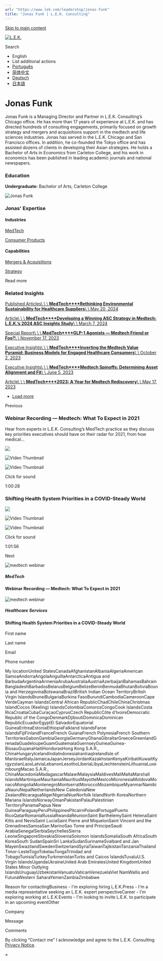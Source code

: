 ```yaml
---
url: "https://www.lek.com/leadership/jonas-funk"
title: "Jonas Funk | L.E.K. Consulting"
---
```


[Skip to main content](https://www.lek.com/leadership/jonas-funk#main-content)

[![L.E.K.](https://www.lek.com/themes/lek/images/new-logo.svg)](https://www.lek.com/ "L.E.K.")

Search

- English
- List additional actions
- [Português](https://www.lek.com/pt-br/lek-brazil)
- [简体中文](https://www.lek.com/zh-hant/lek-china)
- [Deutsch](https://www.lek.com/de/lek-germany)
- [日本語](https://www.lek.com/ja/lek-japan)

# Jonas Funk

Jonas Funk is a Managing Director and Partner in L.E.K. Consulting’s Chicago office. He has more than 17 years of experience at L.E.K. and has directed hundreds of consulting engagements, primarily focused on growth strategy and mergers and acquisitions support in the medtech and life sciences industries. Jonas has served in the L.E.K. Chicago and San Francisco offices. In addition, he co-founded the Tokyo office and has assisted dozens of clients in developing their Asian strategies. He holds a Bachelor of Arts in Economics from Carleton College, and his work in economics has been published in leading academic journals and national newspapers.

### Education

**Undergraduate:** Bachelor of Arts, Carleton College

![Jonas Funk](https://www.lek.com/sites/default/files/profile-images/jonas-funk-web.jpg)

### Jonas' Expertise

#### Industries

[MedTech](https://www.lek.com/industries/medtech)

[Consumer Products](https://www.lek.com/industries/consumer-products)

#### Capabilities

[Mergers & Acquisitions](https://www.lek.com/capabilities/mergers-acquisitions)

[Strategy](https://www.lek.com/capabilities/strategy)

Read more

### Related Insights

[Published Articles\\
\\
\\
**MedTech****Rethinking Environmental Sustainability for Healthcare Suppliers**\\
\\
May 20, 2024](https://www.lek.com/insights/hea/us/by/rethinking-environmental-sustainability-healthcare-suppliers)

[Article\\
\\
\\
**MedTech****Developing a Winning ASC Strategy in Medtech: L.E.K.’s 2024 ASC Insights Study**\\
\\
March 7, 2024](https://www.lek.com/insights/hea/us/ar/developing-winning-asc-strategy-medtech-leks-2024-asc-insights-study)

[Special Report\\
\\
\\
**MedTech****GLP-1 Agonists — Medtech Friend or Foe?**\\
\\
November 17, 2023](https://www.lek.com/insights/hea/us/sr/glp-1-agonists-medtech-friend-or-foe)

[Executive Insights\\
\\
\\
**MedTech****Inverting the Medtech Value Pyramid: Business Models for Engaged Healthcare Consumers**\\
\\
October 2, 2023](https://www.lek.com/insights/hea/us/ei/inverting-medtech-value-pyramid-business-models-engaged-healthcare-consumers)

[Executive Insights\\
\\
\\
**MedTech****Medtech Spinoffs: Determining Asset Alignment and Fit**\\
\\
June 5, 2023](https://www.lek.com/insights/hea/global/ei/medtech-spinoffs-determining-asset-alignment-and-fit)

[Article\\
\\
\\
**MedTech****2023: A Year for Medtech Rediscovery**\\
\\
May 17, 2023](https://www.lek.com/insights/hea/us/ar/2023-year-medtech-rediscovery)

- [Load more](https://www.lek.com/leadership/jonas-funk?page=1 "Load more items")

Previous

### Webinar Recording — Medtech: What To Expect in 2021

Hear from experts in L.E.K. Consulting’s MedTech practice as they discuss key priorities executives should have on their radar for 2021, from how medical…


![](https://fast.wistia.com/embed/medias/863ndkc2f7/swatch)

![Video Thumbnail](https://fast.wistia.com/embed/medias/863ndkc2f7/swatch)

![Video Thumbnail](https://embed-ssl.wistia.com/deliveries/f47f52163cf3a01a5b006eca29a07780.webp?image_crop_resized=1920x1080)

Click for sound

1:00:28

### Shifting Health System Priorities in a COVID-Steady World

![](https://fast.wistia.com/embed/medias/8964ch7dxd/swatch)

![Video Thumbnail](https://fast.wistia.com/embed/medias/8964ch7dxd/swatch)

![Video Thumbnail](https://embed-ssl.wistia.com/deliveries/bd823c508dedee88d9651fa332e291ad.webp?image_crop_resized=1920x1080)

Click for sound

1:01:56

Next

![medtech webinar](https://www.lek.com/sites/default/files/teaser-images/2021-MT-Webinar_teaser_0.png)

##### MedTech

#### Webinar Recording — Medtech: What To Expect in 2021

![medtech webinar](https://www.lek.com/sites/default/files/teaser-images/medtech-webinar_teaser.jpg)

##### Healthcare Services

#### Shifting Health System Priorities in a COVID-Steady World

First name

Last name

Email

Phone number

My locationUnited StatesCanadaAfghanistanAlbaniaAlgeriaAmerican SamoaAndorraAngolaAnguillaAntarcticaAntigua and BarbudaArgentinaArmeniaArubaAustraliaAustriaAzerbaijanBahamasBahrainBangladeshBarbadosBelarusBelgiumBelizeBeninBermudaBhutanBoliviaBosnia and HerzegovinaBotswanaBrazilBritish Indian Ocean TerritoryBritish Virgin IslandsBruneiBulgariaBurkina FasoBurundiCambodiaCameroonCape VerdeCayman IslandsCentral African RepublicChadChileChinaChristmas IslandCocos (Keeling) IslandsColombiaComorosCongoCook IslandsCosta RicaCroatiaCubaCuraçaoCyprusCzech RepublicCôte d’IvoireDemocratic Republic of the CongoDenmarkDjiboutiDominicaDominican RepublicEcuadorEgyptEl SalvadorEquatorial GuineaEritreaEstoniaEthiopiaFalkland IslandsFaroe IslandsFijiFinlandFranceFrench GuianaFrench PolynesiaFrench Southern TerritoriesGabonGambiaGeorgiaGermanyGhanaGibraltarGreeceGreenlandGrenadaGuadeloupeGuamGuatemalaGuernseyGuineaGuinea-BissauGuyanaHaitiHondurasHong Kong S.A.R., ChinaHungaryIcelandIndiaIndonesiaIranIraqIrelandIsle of ManIsraelItalyJamaicaJapanJerseyJordanKazakhstanKenyaKiribatiKuwaitKyrgyzstanLaosLatviaLebanonLesothoLiberiaLibyaLiechtensteinLithuaniaLuxembourgMacao S.A.R., ChinaMacedoniaMadagascarMalawiMalaysiaMaldivesMaliMaltaMarshall IslandsMartiniqueMauritaniaMauritiusMayotteMexicoMicronesiaMoldovaMonacoMongoliaMontenegroMontserratMoroccoMozambiqueMyanmarNamibiaNauruNepalNetherlandsNew CaledoniaNew ZealandNicaraguaNigerNigeriaNiueNorfolk IslandNorth KoreaNorthern Mariana IslandsNorwayOmanPakistanPalauPalestinian TerritoryPanamaPapua New GuineaParaguayPeruPhilippinesPitcairnPolandPortugalPuerto RicoQatarRomaniaRussiaRwandaRéunionSaint BarthélemySaint HelenaSaint Kitts and NevisSaint LuciaSaint Pierre and MiquelonSaint Vincent and the GrenadinesSamoaSan MarinoSao Tome and PrincipeSaudi ArabiaSenegalSerbiaSeychellesSierra LeoneSingaporeSlovakiaSloveniaSolomon IslandsSomaliaSouth AfricaSouth KoreaSouth SudanSpainSri LankaSudanSurinameSvalbard and Jan MayenSwazilandSwedenSwitzerlandSyriaTaiwanTajikistanTanzaniaThailandTimor-LesteTogoTokelauTongaTrinidad and TobagoTunisiaTurkeyTurkmenistanTurks and Caicos IslandsTuvaluU.S. Virgin IslandsUgandaUkraineUnited Arab EmiratesUnited KingdomUnited States Minor Outlying IslandsUruguayUzbekistanVanuatuVaticanVenezuelaViet NamWallis and FutunaWestern SaharaYemenZambiaZimbabwe

Reason for contactingBusiness - I'm exploring hiring L.E.K.Press - I'm a media representative seeking an L.E.K. expert perspectiveCareer - I'm exploring working at L.E.K.Events - I'm looking to invite L.E.K. to participate in an upcoming eventOther

Company

Message

Comments

By clicking “Contact me” I acknowledge and agree to the L.E.K. Consulting [Privacy Notice](https://www.lek.com/lek-consulting-privacy-policy).

×